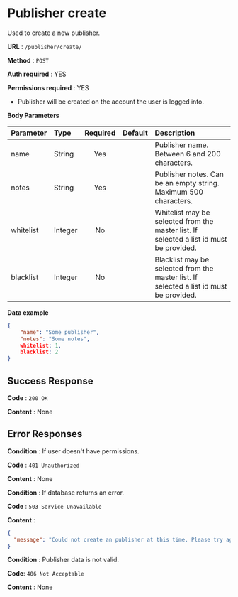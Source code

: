 # Publisher create

Used to create a new publisher.

**URL** : `/publisher/create/`

**Method** : `POST`

**Auth required** : YES

**Permissions required** : YES

* Publisher will be created on the account the user is logged into.

**Body Parameters**

|Parameter|Type|Required|Default|Description|
|:---------|:---|:------:|:-------:|:-----------|
|name|String|Yes||Publisher name. Between 6 and 200 characters.|
|notes|String|Yes||Publisher notes. Can be an empty string. Maximum 500 characters.|
|whitelist|Integer|No||Whitelist may be selected from the master list. If selected a list id must be provided.|
|blacklist|Integer|No||Blacklist may be selected from the master list. If selected a list id must be provided.|

**Data example**

```json
{
    "name": "Some publisher",
    "notes": "Some notes",
    whitelist: 1,
    blacklist: 2
}
```

## Success Response

**Code** : `200 OK`

**Content** : None

## Error Responses

**Condition** : If user doesn't have permissions.

**Code** : `401 Unauthorized`

**Content** : None

**Condition** : If database returns an error.

**Code** : `503 Service Unavailable`

**Content** :

```json
{
  "message": "Could not create an publisher at this time. Please try again later."
}
```

**Condition** : Publisher data is not valid.

**Code**: `406 Not Acceptable`

**Content** : None


